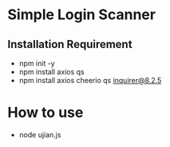# Simple Login Scanner

## Installation Requirement

- npm init -y
- npm install axios qs
- npm install axios cheerio qs inquirer@8.2.5

# How to use 
- node ujian.js
